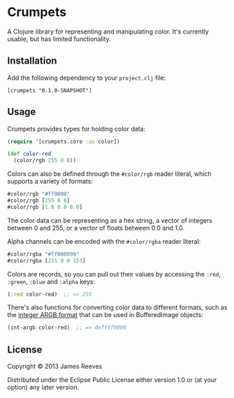 # Crumpets

A Clojure library for representing and manipulating color. It's
currently usable, but has limited functionality.

## Installation

Add the following dependency to your `project.clj` file:

    [crumpets "0.1.0-SNAPSHOT"]

## Usage

Crumpets provides types for holding color data:

```clojure
(require '[crumpets.core :as color])

(def color-red
  (color/rgb 255 0 0))
```

Colors can also be defined through the `#color/rgb` reader literal,
which supports a variety of formats:

```clojure
#color/rgb "#ff0000"
#color/rgb [255 0 0]
#color/rgb [1.0 0.0 0.0]
```

The color data can be representing as a hex string, a vector of
integers between 0 and 255, or a vector of floats between 0.0 and 1.0.

Alpha channels can be encoded with the `#color/rgba` reader literal:

```clojure
#color/rgba "#ff000099"
#color/rgba [255 0 0 153]
```

Colors are records, so you can pull out their values by accessing the
`:red`, `:green`, `:blue` and `:alpha` keys:

```clojure
(:red color-red)  ;; => 255
```

There's also functions for converting color data to different formats,
such as the [integer ARGB format][1] that can be used in BufferedImage
objects:

[1]: http://docs.oracle.com/javase/7/docs/api/java/awt/image/BufferedImage.html#TYPE_INT_ARGB

```clojure
(int-argb color-red)  ;; => 0xffff0000
```

## License

Copyright © 2013 James Reeves

Distributed under the Eclipse Public License either version 1.0 or (at
your option) any later version.
